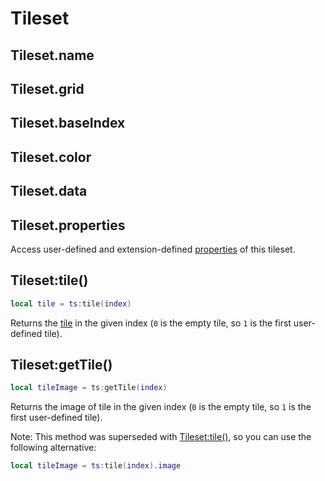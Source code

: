 # Tileset

## Tileset.name

## Tileset.grid

## Tileset.baseIndex

## Tileset.color

## Tileset.data

## Tileset.properties

Access user-defined and extension-defined
[properties](properties.md#properties) of this tileset.

## Tileset:tile()

```lua
local tile = ts:tile(index)
```

Returns the [tile](tile.md#tile) in the given index (`0` is the empty
tile, so `1` is the first user-defined tile).

## Tileset:getTile()

```lua
local tileImage = ts:getTile(index)
```

Returns the image of tile in the given index (`0` is the empty tile,
so `1` is the first user-defined tile).

Note: This method was superseded with [Tileset:tile()](#tilesettile),
so you can use the following alternative:

```lua
local tileImage = ts:tile(index).image
```
